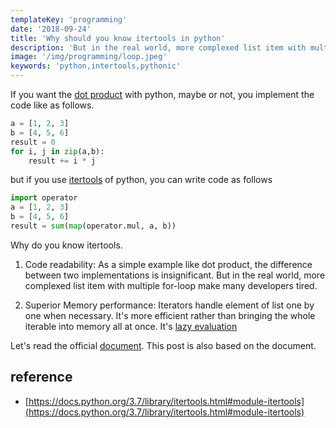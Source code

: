 ```yaml
---
templateKey: 'programming'
date: '2018-09-24'
title: 'Why should you know itertools in python'
description: 'But in the real world, more complexed list item with multiple for-loop make many developers tired.'
image: '/img/programming/loop.jpeg'
keywords: 'python,intertools,pythonic'
---
```


If you want the [dot product](https://en.wikipedia.org/wiki/Dot_product) with python, maybe or not, you implement the code like as follows.

```python
a = [1, 2, 3]
b = [4, 5, 6]
result = 0
for i, j in zip(a,b):
    result += i * j
```

but if you use [itertools](https://docs.python.org/3.7/library/itertools.html#module-itertools) of python, you can write code as follows

```python
import operator
a = [1, 2, 3]
b = [4, 5, 6]
result = sum(map(operator.mul, a, b))
```

Why do you  know itertools.

1. Code readability: As a simple example like dot product, the difference between two implementations is insignificant. But in the real world, more complexed list item with multiple for-loop make many developers tired.

2. Superior Memory performance: Iterators handle element of list one by one when necessary. It's more efficient rather than bringing the whole iterable into memory all at once. It's [lazy evaluation](https://en.wikipedia.org/wiki/Lazy_evaluation)

Let's read the official [document](https://docs.python.org/3.7/library/itertools.html#module-itertools). This post is also based on the document.

## reference

- [https://docs.python.org/3.7/library/itertools.html#module-itertools](https://docs.python.org/3.7/library/itertools.html#module-itertools)